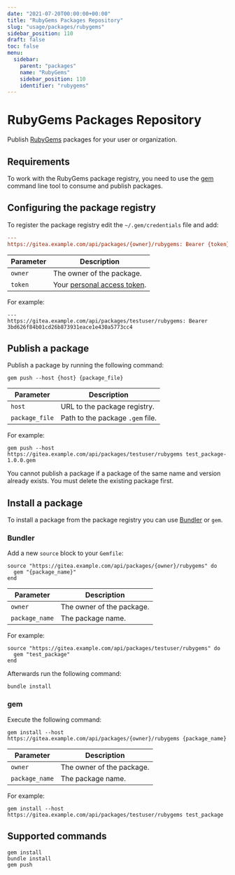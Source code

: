 ```yaml
---
date: "2021-07-20T00:00:00+00:00"
title: "RubyGems Packages Repository"
slug: "usage/packages/rubygems"
sidebar_position: 110
draft: false
toc: false
menu:
  sidebar:
    parent: "packages"
    name: "RubyGems"
    sidebar_position: 110
    identifier: "rubygems"
---
```


# RubyGems Packages Repository

Publish [RubyGems](https://guides.rubygems.org/) packages for your user or organization.



## Requirements

To work with the RubyGems package registry, you need to use the [gem](https://guides.rubygems.org/command-reference/) command line tool to consume and publish packages.

## Configuring the package registry

To register the package registry edit the `~/.gem/credentials` file and add:

```ini
---
https://gitea.example.com/api/packages/{owner}/rubygems: Bearer {token}
```

| Parameter     | Description |
| ------------- | ----------- |
| `owner`       | The owner of the package. |
| `token`       | Your [personal access token](development/api-usage.md#authentication). |

For example:

```
---
https://gitea.example.com/api/packages/testuser/rubygems: Bearer 3bd626f84b01cd26b873931eace1e430a5773cc4
```

## Publish a package

Publish a package by running the following command:

```shell
gem push --host {host} {package_file}
```

| Parameter      | Description |
| -------------- | ----------- |
| `host`         | URL to the package registry. |
| `package_file` | Path to the package `.gem` file. |

For example:

```shell
gem push --host https://gitea.example.com/api/packages/testuser/rubygems test_package-1.0.0.gem
```

You cannot publish a package if a package of the same name and version already exists. You must delete the existing package first.

## Install a package

To install a package from the package registry you can use [Bundler](https://bundler.io) or `gem`.

### Bundler

Add a new `source` block to your `Gemfile`:

```
source "https://gitea.example.com/api/packages/{owner}/rubygems" do
  gem "{package_name}"
end
```

| Parameter         | Description |
| ----------------- | ----------- |
| `owner`           | The owner of the package. |
| `package_name`    | The package name. |

For example:

```
source "https://gitea.example.com/api/packages/testuser/rubygems" do
  gem "test_package"
end
```

Afterwards run the following command:

```shell
bundle install
```

### gem

Execute the following command:

```shell
gem install --host https://gitea.example.com/api/packages/{owner}/rubygems {package_name}
```

| Parameter         | Description |
| ----------------- | ----------- |
| `owner`           | The owner of the package. |
| `package_name`    | The package name. |

For example:

```shell
gem install --host https://gitea.example.com/api/packages/testuser/rubygems test_package
```

## Supported commands

```
gem install
bundle install
gem push
```
